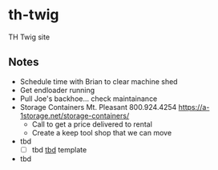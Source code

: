 # th-twig
TH Twig site

## Notes
- Schedule time with Brian to clear machine shed
- Get endloader running
- Pull Joe's backhoe... check maintainance
- Storage Containers Mt. Pleasant 800.924.4254 https://a-1storage.net/storage-containers/
  - Call to get a price delivered to rental
  - Create a keep tool shop that we can move
- tbd
  - [ ] tbd [tbd](tbd) template
- tbd
